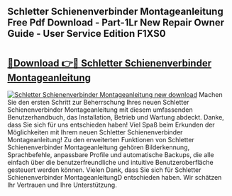 ## Schletter Schienenverbinder Montageanleitung Free Pdf Download - Part-1Lr New Repair Owner Guide - User Service Edition F1XS0

# <h2><a href="http://df8i6p.blite.top/?on=Schletter+Schienenverbinder+Montageanleitung">🔗Download 👉🔴 Schletter Schienenverbinder Montageanleitung</a></h2>

[![Schletter Schienenverbinder Montageanleitung new download](https://i.imgur.com/lujVjoI.png)](http://df8i6p.blite.top/?on=Schletter+Schienenverbinder+Montageanleitung)
Machen Sie den ersten Schritt zur Beherrschung Ihres neuen Schletter Schienenverbinder Montageanleitung mit diesem umfassenden Benutzerhandbuch, das Installation, Betrieb und Wartung abdeckt. Danke, dass Sie sich für uns entschieden haben! Viel Spaß beim Erkunden der Möglichkeiten mit Ihrem neuen Schletter Schienenverbinder Montageanleitung! Zu den erweiterten Funktionen von Schletter Schienenverbinder Montageanleitung gehören Bilderkennung, Sprachbefehle, anpassbare Profile und automatische Backups, die alle einfach über die benutzerfreundliche und intuitive Benutzeroberfläche gesteuert werden können. Vielen Dank, dass Sie sich für Schletter Schienenverbinder MontageanleitungD entschieden haben. Wir schätzen Ihr Vertrauen und Ihre Unterstützung.
